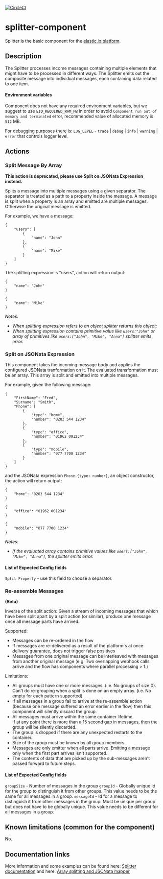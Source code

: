 [![CircleCI](https://circleci.com/gh/elasticio/splitter-component/tree/master.svg?style=svg)](https://circleci.com/gh/elasticio/splitter-component/tree/master)
# splitter-component
Splitter is the basic component for the [elastic.io platform](http://www.elastic.io).

## Description
The Splitter processes income messages containing multiple elements that might have to be processed in different ways. The Splitter emits out the composite message into individual messages, each containing data related to one item.

#### Environment variables 
Component does not have any required environment variables, but we suggest to use `EIO_REQUIRED_RAM_MB` in order to avoid `Component run out of memory and terminated` error, recommended value of allocated memory is `512` MB.

For debugging purposes there is: `LOG_LEVEL` - `trace` | `debug` | `info` | `warning` | `error` that controls logger level.

## Actions
### Split Message By Array
**This action is deprecated, please use Split on JSONata Expression instead.**

Splits a message into multiple messages using a given separator. The separator is treated as a path to a property inside the message. A message is split when a property is an array and emitted are multiple messages. Otherwise the original message is emitted.

For example, we have a message:

```
{
    "users": [
        {
            "name": "John"
        },
        {
            "name": "Mike"
        }
    ]
}
```

The splitting expression is "users", action will return output:
```
{
    "name": "John"
}

{
    "name": "Mike"
}
```
*Notes:*

- *When splitting expression refers to an object splitter returns this object;*
- *When splitting expression contains primitive value like ```users:"John"``` or array of primitives like ```users:["John", "Mike", "Anna"]``` splitter emits error.*

### Split on JSONata Expression

This component takes the incoming message body and applies the configured JSONata tranformation on it. The evaluated transformation must be an array. This array is split and emitted into multiple messages.

For example, given the following message:

```
{
    "FirstName": "Fred",
    "Surname": "Smith",
    "Phone": [
        {
            "type": "home",
            "number": "0203 544 1234"
        },
        {
            "type": "office",
            "number": "01962 001234"
        },
        {
            "type": "mobile",
            "number": "077 7700 1234"
        }
    ]
}
```

and the JSONata expression `Phone.{type: number}`, an object constructor, the action will return output:
```
{
    "home": "0203 544 1234"
}

{
    "office": "01962 001234"
}

{
    "mobile": "077 7700 1234"
}
```
*Notes:*

- *If the evaluated array contains primitive values like ```users:["John", "Mike", "Anna"]```, the splitter emits error.*

#### List of Expected Config fields
```Split Property``` - use this field to choose a separator.

### Re-assemble Messages 
**(Beta)**

Inverse of the split action: Given a stream of incoming messages that which have 
been split apart by a split action (or similar), produce one message once all 
message parts have arrived.

Supported:
* Messages can be re-ordered in the flow
* If messages are re-delivered as a result of the platform's at once delivery guarantee, does not trigger false positives
* Messages from one original message can be interleaved with messages from another original message
(e.g. Two overlapping webhook calls arrive and the flow has components where parallel processing > 1.)

Limitations:
* All groups must have one or more messages. (i.e. No groups of size 0). 
Can't do re-grouping when a split is done on an empty array. (i.e. No empty for each pattern supported)
* If all messages in a group fail to arrive at the re-assemble action (because one message suffered an error earlier in the flow)
then this component will silently discard the group.
* All messages must arrive within the same container lifetime.  
If at any point there is more than a 15 second gap in messages, then the group will be silently discarded.  
* The group is dropped if there are any unexpected restarts to the container.
* Size of the group must be known by all group members.
* Messages are only emitter when all parts arrive. Emitting a message only when the first part arrives isn't supported.
* The contents of data that are picked up by the sub-messages aren't passed forward to future steps.

#### List of Expected Config fields
```groupSize``` - Number of messages in the group
```groupId``` - Globally unique id for the group to distinguish it from other groups. This value needs to be the same for all messages in a group.
```messageId``` - Id for a message to distinguish it from other messages in the group. 
Must be unique per group but does not have to be globally unique. This value needs to be different for all messages in a group.

## Known limitations (common for the component)
No.

## Documentation links
More information and some examples can be found here: [Splitter documentation](https://www.elastic.io/connectors/splitter-integration/)
and here: [Array splitting and JSONata mapper](https://support.elastic.io/support/solutions/articles/14000069604-array-splitting-and-jsonata-mapper)
